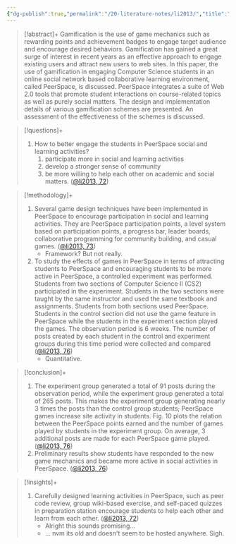 ```yaml
---
{"dg-publish":true,"permalink":"/20-literature-notes/li2013/","title":"Engaging Computer Science Students through Gamification in an Online Social Network Based Collaborative Learning Environment","tags":["gamification","computer-science","collaboration"],"noteIcon":"","created":"2024.08.30 17:34","updated":"2024.09.09 16:17"}
---
```



> [!abstract]+
> Gamification is the use of game mechanics such as rewarding points and achievement badges to engage target audience and encourage desired behaviors. Gamification has gained a great surge of interest in recent years as an effective approach to engage existing users and attract new users to web sites. In this paper, the use of gamification in engaging Computer Science students in an online social network based collaborative learning environment, called PeerSpace, is discussed. PeerSpace integrates a suite of Web 2.0 tools that promote student interactions on course-related topics as well as purely social matters. The design and implementation details of various gamification schemes are presented. An assessment of the effectiveness of the schemes is discussed.

> [!questions]+
>
> 1. How to better engage the students in PeerSpace social and learning activities?
>     1. participate more in social and learning activities
>     2. develop a stronger sense of community
>     3. be more willing to help each other on academic and social matters. ([@li2013, 72](zotero://open-pdf/library/items/AYQFSLTN?page=1&annotation=QY8DFR9T))

> [!methodology]+
>
> 1. Several game design techniques have been implemented in PeerSpace to encourage participation in social and learning activities. They are PeerSpace participation points, a level system based on participation points, a progress bar, leader boards, collaborative programming for community building, and casual games. ([@li2013, 73](zotero://open-pdf/library/items/AYQFSLTN?page=2&annotation=T6KWACQR))
>     - Framework? But not really.
> 2. To study the effects of games in PeerSpace in terms of attracting students to PeerSpace and encouraging students to be more active in PeerSpace, a controlled experiment was performed. Students from two sections of Computer Science II (CS2) participated in the experiment. Students in the two sections were taught by the same instructor and used the same textbook and assignments. Students from both sections used PeerSpace. Students in the control section did not use the game feature in PeerSpace while the students in the experiment section played the games. The observation period is 6 weeks. The number of posts created by each student in the control and experiment groups during this time period were collected and compared ([@li2013, 76](zotero://open-pdf/library/items/AYQFSLTN?page=5&annotation=DJ3I2SN9))
>     - Quantitative.

> [!conclusion]+
>
> 1. The experiment group generated a total of 91 posts during the observation period, while the experiment group generated a total of 265 posts. This makes the experiment group generating nearly 3 times the posts than the control group students; PeerSpace games increase site activity in students. Fig. 10 plots the relation between the PeerSpace points earned and the number of games played by students in the experiment group. On average, 3 additional posts are made for each PeerSpace game played. ([@li2013, 76](zotero://open-pdf/library/items/AYQFSLTN?page=5&annotation=H24R33KR))
> 2. Preliminary results show students have responded to the new game mechanics and became more active in social activities in PeerSpace. ([@li2013, 76](zotero://open-pdf/library/items/AYQFSLTN?page=5&annotation=THD84PG7))

> [!insights]+
>
> 1. Carefully designed learning activities in PeerSpace, such as peer code review, group wiki-based exercise, and self-paced quizzes in preparation station encourage students to help each other and learn from each other. ([@li2013, 72](zotero://open-pdf/library/items/AYQFSLTN?page=1&annotation=HFAJ7ZQN))
>     - Alright this sounds promising...
>     - ... nvm its old and doesn't seem to be hosted anywhere. Sigh.
